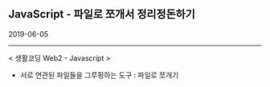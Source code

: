 ## JavaScript - 파일로 쪼개서 정리정돈하기 



2019-06-05

------

< 생활코딩 Web2 - Javascript >



* 서로 연관된 파일들을 그루핑하는 도구 : 파일로 쪼개기